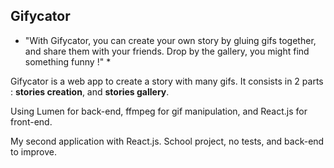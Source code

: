 ## Gifycator

* "With Gifycator, you can create your own story by gluing gifs together, and share them with your friends. Drop by the gallery, you might find something funny !" *

Gifycator is a web app to create a story with many gifs. It consists in 2 parts : **stories creation**, and **stories gallery**.

Using Lumen for back-end, ffmpeg for gif manipulation, and React.js for front-end.

My second application with React.js. School project, no tests, and back-end to improve.
